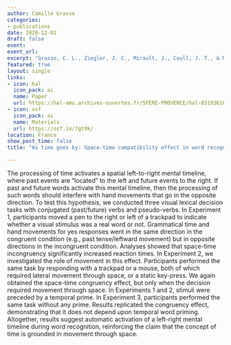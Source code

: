```yaml
---
author: Camille Grasso
categories:
- publications
date: 2020-12-01
draft: false
event: 
event_url: 
excerpt: "Grasso, C. L., Ziegler, J. C., Mirault, J., Coull, J. T., & Montant, M. (2022). As time goes by: Space-time compatibility effects in word recognition. Journal of Experimental Psychology: Learning, Memory, and Cognition, 48(2), 304–319. https://doi.org/10.1037/xlm0001007"
featured: true
layout: single
links:
- icon: hal
  icon_pack: ai
  name: Paper
  url: https://hal-amu.archives-ouvertes.fr/SFERE-PROVENCE/hal-03193618v1
- icon: osf
  icon_pack: ai
  name: Materials
  url: https://osf.io/7gt9k/
location: France
show_post_time: false
title: "As time goes by: Space-time compatibility effect in word recognition"

---
```


The processing of time activates a spatial left-to-right mental timeline, where past events are “located” to the left and future events to the right. If past and future words activate this mental timeline, then the processing of such words should interfere with hand movements that go in the opposite direction. To test this hypothesis, we conducted three visual lexical decision tasks with conjugated (past/future) verbs and pseudo-verbs. In Experiment 1, participants moved a pen to the right or left of a trackpad to indicate whether a visual stimulus was a real word or not. Grammatical time and hand movements for yes responses went in the same direction in the congruent condition (e.g., past tense/leftward movement) but in opposite directions in the incongruent condition. Analyses showed that space-time incongruency significantly increased reaction times. In Experiment 2, we investigated the role of movement in this effect. Participants performed the same task by responding with a trackpad or a mouse, both of which required lateral movement through space, or a  static key-press. We again obtained the space-time congruency effect, but only when the decision required movement through space. In Experiments 1 and 2, stimuli were preceded by a temporal prime. In Experiment 3, participants performed the same task without any prime. Results replicated the congruency effect, demonstrating that it does not depend upon temporal word priming.  Altogether, results suggest automatic activation of a left-right mental timeline during word recognition, reinforcing the claim that the concept of time is grounded in movement through space.
